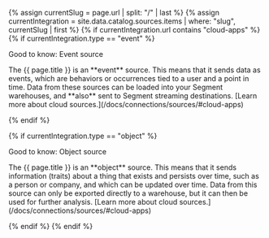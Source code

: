{% assign currentSlug = page.url | split: "/" | last %}
{% assign currentIntegration = site.data.catalog.sources.items | where: "slug", currentSlug | first %}
{% if currentIntegration.url contains "cloud-apps" %}
{% if currentIntegration.type == "event" %}
<div class="premonition success"><div class="fa fa-check-square"></div><div class="content"><p class="header">Good to know: Event source</p>
<p markdown=1>The {{ page.title }} is an **event** source. This means that it sends data as events, which are behaviors or occurrences tied to a user and a point in time. Data from these sources can be loaded into your Segment warehouses, and **also** sent to  Segment streaming destinations. [Learn more about cloud sources.](/docs/connections/sources/#cloud-apps)</p>
</div></div>
{% endif %}

{% if currentIntegration.type == "object" %}
<div class="premonition success"><div class="fa fa-check-square"></div><div class="content"><p class="header">Good to know: Object source</p><p markdown=1>The {{ page.title }} is an **object** source. This means that it sends information (traits) about a thing that exists and persists over time, such as a person or company, and which can be updated over time. Data from this source can only be exported directly to a warehouse, but it can then be used for further analysis. [Learn more about cloud sources.](/docs/connections/sources/#cloud-apps)</p></div></div>
{% endif %}
{% endif %}
